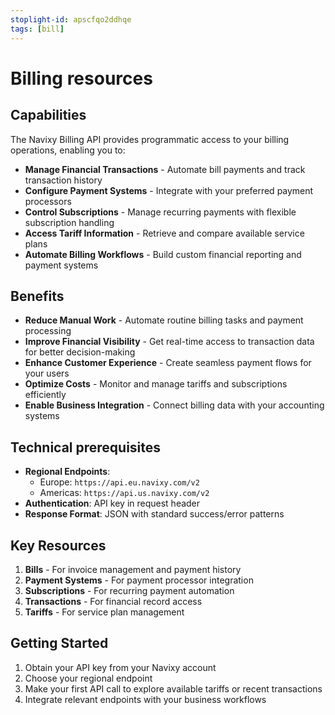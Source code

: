 ```yaml
---
stoplight-id: apscfqo2ddhqe
tags: [bill]
---
```


# Billing resources

## Capabilities

The Navixy Billing API provides programmatic access to your billing operations, enabling you to:

- **Manage Financial Transactions** - Automate bill payments and track transaction history
- **Configure Payment Systems** - Integrate with your preferred payment processors
- **Control Subscriptions** - Manage recurring payments with flexible subscription handling
- **Access Tariff Information** - Retrieve and compare available service plans
- **Automate Billing Workflows** - Build custom financial reporting and payment systems

## Benefits

- **Reduce Manual Work** - Automate routine billing tasks and payment processing
- **Improve Financial Visibility** - Get real-time access to transaction data for better decision-making
- **Enhance Customer Experience** - Create seamless payment flows for your users
- **Optimize Costs** - Monitor and manage tariffs and subscriptions efficiently
- **Enable Business Integration** - Connect billing data with your accounting systems

## Technical prerequisites

- **Regional Endpoints**: 
  - Europe: `https://api.eu.navixy.com/v2`
  - Americas: `https://api.us.navixy.com/v2`
- **Authentication**: API key in request header
- **Response Format**: JSON with standard success/error patterns

## Key Resources

1. **Bills** - For invoice management and payment history
2. **Payment Systems** - For payment processor integration
3. **Subscriptions** - For recurring payment automation
4. **Transactions** - For financial record access
5. **Tariffs** - For service plan management

## Getting Started

1. Obtain your API key from your Navixy account
2. Choose your regional endpoint
3. Make your first API call to explore available tariffs or recent transactions
4. Integrate relevant endpoints with your business workflows


